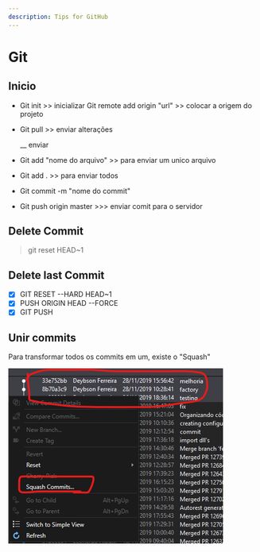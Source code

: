 ```yaml
---
description: Tips for GitHub
---
```


# Git

## Inicio

* Git init &gt;&gt; inicializar Git remote add origin "url" &gt;&gt; colocar a origem do projeto 
* Git pull &gt;&gt; enviar alterações

  \_\_ enviar 

* Git add "nome do arquivo" &gt;&gt; para enviar um unico arquivo 
* Git add . &gt;&gt; para enviar todos 
* Git commit -m "nome do commit" 
* Git push origin master &gt;&gt;&gt; enviar comit para o servidor

## Delete Commit 

> git reset HEAD~1

## Delete last Commit

* [x]  GIT RESET --HARD HEAD~1
* [x] PUSH ORIGIN HEAD --FORCE
* [x] GIT PUSH

## Unir commits

Para transformar todos os commits em um, existe o "Squash"  


![](.gitbook/assets/image%20%285%29.png)

